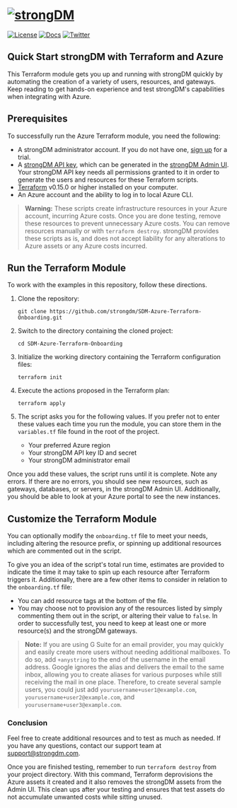 # [![strongDM](https://assets-global.website-files.com/5ecfe3add0194393eabdf182/5ecfebb04752d36bdbe9bdbf_dark.svg)](https://strongdm.com/)

[![License](https://img.shields.io/badge/License-Apache_2.0-blue.svg)](https://opensource.org/licenses/Apache-2.0)
[![Docs](https://img.shields.io/badge/docs-current-brightgreen.svg)](https://strongdm.com/docs)
[![Twitter](https://img.shields.io/twitter/follow/strongdm.svg?style=social)](https://twitter.com/intent/follow?screen_name=strongdm)

## Quick Start strongDM with Terraform and Azure

This Terraform module gets you up and running with strongDM quickly by automating the creation of a variety of users, resources, and gateways. Keep reading to get hands-on experience and test strongDM's capabilities when integrating with Azure.

## Prerequisites

To successfully run the Azure Terraform module, you need the following:

- A strongDM administrator account. If you do not have one, [sign up](https://www.strongdm.com/signup-contact/) for a trial.
- A [strongDM API key](https://www.strongdm.com/docs/admin-ui-guide/access/api-keys/), which can be generated in the [strongDM Admin UI](https://app.strongdm.com/app/access/tokens). Your strongDM API key needs all permissions granted to it in order to generate the users and resources for these Terraform scripts.
- [Terraform](https://learn.hashicorp.com/tutorials/terraform/install-cli) v0.15.0 or higher installed on your computer.
- An Azure account and the ability to log in to local Azure CLI.

> **Warning:** These scripts create infrastructure resources in your Azure account, incurring Azure costs. Once you are done testing, remove these resources to prevent unnecessary Azure costs. You can remove resources manually or with `terraform destroy`. strongDM provides these scripts as is, and does not accept liability for any alterations to Azure assets or any Azure costs incurred.

## Run the Terraform Module

To work with the examples in this repository, follow these directions.

1. Clone the repository:

    ```shell
    git clone https://github.com/strongdm/SDM-Azure-Terraform-Onboarding.git
    ```

2. Switch to the directory containing the cloned project:

    ```shell
    cd SDM-Azure-Terraform-Onboarding
    ```

3. Initialize the working directory containing the Terraform configuration files:

    ```shell
    terraform init
    ```

4. Execute the actions proposed in the Terraform plan:

    ```shell
    terraform apply
    ```

5. The script asks you for the following values. If you prefer not to enter these values each time you run the module, you can store them in the `variables.tf` file found in the root of the project.

    - Your preferred Azure region
    - Your strongDM API key ID and secret
    - Your strongDM administrator email

Once you add these values, the script runs until it is complete. Note any errors. If there are no errors, you should see new resources, such as gateways, databases, or servers, in the strongDM Admin UI. Additionally, you should be able to look at your Azure portal to see the new instances.

## Customize the Terraform Module

You can optionally modify the `onboarding.tf` file to meet your needs, including altering the resource prefix, or spinning up additional resources which are commented out in the script.

To give you an idea of the script's total run time, estimates are provided to indicate the time it may take to spin up each resource after Terraform triggers it. Additionally, there are a few other items to consider in relation to the `onboarding.tf` file:

- You can add resource tags at the bottom of the file.
- You may choose not to provision any of the resources listed by simply commenting them out in the script, or altering their value to `false`. In order to successfully test, you need to keep at least one or more resource(s) and the strongDM gateways.

> **Note:** If you are using G Suite for an email provider, you may quickly and easily create more users without needing additional mailboxes. To do so, add `+anystring` to the end of the username in the email address. Google ignores the alias and delivers the email to the same inbox, allowing you to create aliases for various purposes while still receiving the mail in one place. Therefore, to create several sample users, you could just add `yourusername+user1@example.com`, `yourusername+user2@example.com`, and `yourusername+user3@example.com`.

### Conclusion

Feel free to create additional resources and to test as much as needed. If you have any questions, contact our support team at [support@strongdm.com](mailto:support@strongdm.com).

Once you are finished testing, remember to run `terraform destroy` from your project directory. With this command, Terraform deprovisions the Azure assets it created and it also removes the strongDM assets from the Admin UI. This clean ups after your testing and ensures that test assets do not accumulate unwanted costs while sitting unused.
